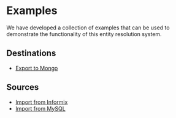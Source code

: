 # Examples

We have developed a collection of examples that can be used to demonstrate the
functionality of this entity resolution system.

## Destinations

* [Export to Mongo][export-to-mongo]

## Sources

* [Import from Informix][import-from-informix]
* [Import from MySQL][import-from-mysql]

[export-to-mongo]: examples/export-to-mongo.md
[import-from-informix]: examples/import-from-informix.md
[import-from-mysql]: examples/import-from-mysql.md
